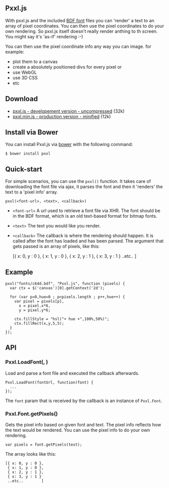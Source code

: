 ## Pxxl.js

With pxxl.js and the included [BDF font](http://en.wikipedia.org/wiki/Glyph_Bitmap_Distribution_Format) files you can 'render' a text to an array of pixel coordinates. You can then use the pixel coordinates to do your own rendering. 
So pxxl.js itself doesn't really render anthing to th screen. You might say it's 'as-if' rendering :-)

You can then use the pixel coordinate info any way you can image. for example:

  - plot them to a canvas
  - create a absolutely positioned divs for every pixel or
  - use WebGL
  - use 3D CSS
  - etc
 
## Download 
 * [pxxl.js - developement version - uncompressed](https://github.com/remcoder/Pxxl.js/blob/master/dist/pxxl.js) (32k)
 * [pxxl.min.js - production version - minified](https://github.com/remcoder/Pxxl.js/blob/master/dist/pxxl.min.js) (12k)

## Install via Bower
You can install Pxxl.js via [bower](http://bower.io/) with the following command:
	
	$ bower install pxxl

## Quick-start


For simple scenarios, you can use the `pxxl()` function. It takes care of downloading the font file via ajax, it parses the font and then it 'renders' the text to a 'pixel info' array. 

    pxxl(<font-url>, <text>, <callback>)
 
* `<font-url>`
A url used to retrieve a font file via XHR. The font should be in the BDF format, which is an old text-based format for bitmap fonts.
  

* `<text>`
The text you would like you render.
    

* `<callback>`
The callback is where the rendering should happen. It is called after the font has loaded and has been parsed. The argument that gets passed is an array of pixels, like this:

	[{ x: 0, y : 0 },
	{ x: 1, y : 0 },
	{ x: 2, y : 1 },
	{ x: 3, y : 1 }
	..etc..        ]

## Example

    pxxl("fonts/c64d.bdf", "Pxxl.js", function (pixels) {
      var ctx = $('canvas')[0].getContext('2d');

      for (var p=0,hue=0 ; p<pixels.length ; p++,hue++) {
        var pixel = pixels[p],
          x = pixel.x*6,
          y = pixel.y*6;

        ctx.fillStyle = "hsl("+ hue +",100%,50%)";
        ctx.fillRect(x,y,5,5);
      }
    });

## API

### Pxxl.LoadFont(<url>, <callback>)

Load and parse a font file and executed the callback afterwards.

    Pxxl.LoadFont(fontUrl, function(font) {
      ...
    });
    
The `font` param that is received by the callback is an instance of `Pxxl.Font`.

### Pxxl.Font.getPixels()

Gets the pixel info based on given font and text. The pixel info reflects how the text would be rendered. You can use the pixel info to do your own rendering.

    var pixels = font.getPixels(text);

The array looks like this:
  
    [{ x: 0, y : 0 },
     { x: 1, y : 0 },
     { x: 2, y : 1 },
     { x: 3, y : 1 }
     ..etc..        ]
     


